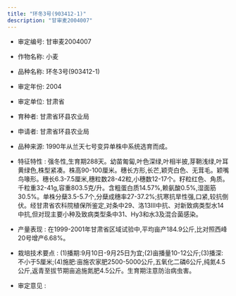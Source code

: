 ```yaml
---
title: "环冬3号(903412-1)"
description: "甘审麦2004007"
---
```

* 审定编号:  甘审麦2004007

*  作物名称:  小麦

*  品种名称:  环冬3号(903412-1)

*  审定年份:  2004

*  审定单位:  甘肃省

* 育种者:  甘肃省环县农业局

*  申请者:  甘肃省环县农业局

*  品种来源:  1990年从兰天七号变异单株中系统选育而成。

*  特征特性 : 
强冬性,生育期288天。幼苗匍匐,叶色深绿,叶相半披,芽鞘浅绿,叶耳黄绿色,株型紧凑。株高90-100厘米。穗长方形,长芒,颖壳白色、无茸毛。颖嘴鸟喙形。穗长6.3-7.5厘米,穗粒数28-42粒,小穗数12-17个。籽粒红色、角质。千粒重32-41g,容重803.5克/升。含粗蛋白质14.57%,赖氨酸0.5%,湿面筋30.5%。单株分蘖3.5-5.7个,分蘖成穗率27-37.2%;抗寒抗旱性强,口紧,较抗倒伏。经甘肃省农科院植保所鉴定,对条中29、洛13Ⅲ中抗、对新致病类型水14中抗,但对现主要小种及致病类型条中31、Hy3和水3及混合菌感染。
 
*  产量表现 : 
在1999-2001年甘肃省区域试验中,平均亩产184.9公斤,比对照西峰20号增产6.68%。

*  栽培技术要点 : 
(1)播期:9月10日-9月25日为宜;(2)亩播量10-12公斤;(3)播深:不小于5厘米;(4)施肥:亩施农家肥2500-5000公斤,五氧化二磷6公斤,纯氮4.5公斤,返青至拔节期亩追施氮肥4.5公斤。生育期注意防治病虫害。

*  审定意见 : 

